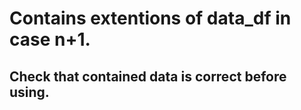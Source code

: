 # Contains extentions of data_df in case n+1.

## Check that contained data is correct before using.